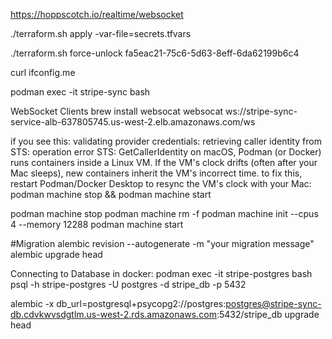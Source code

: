 https://hoppscotch.io/realtime/websocket

./terraform.sh apply -var-file=secrets.tfvars

./terraform.sh force-unlock fa5eac21-75c6-5d63-8eff-6da62199b6c4

 curl ifconfig.me
 

 podman exec -it stripe-sync bash

WebSocket Clients
brew install websocat
websocat ws://stripe-sync-service-alb-637805745.us-west-2.elb.amazonaws.com/ws
 

if  you see this:
validating provider credentials: retrieving caller identity from STS: operation error STS: GetCallerIdentity
on macOS, Podman (or Docker) runs containers inside a Linux VM. If the VM's clock drifts (often after your Mac sleeps), new containers inherit the VM's incorrect time.
to fix this, restart Podman/Docker Desktop to resync the VM's clock with your Mac:
podman machine stop && podman machine start



podman machine stop
podman machine rm -f
podman machine init --cpus 4 --memory 12288
podman machine start

#Migration
alembic revision --autogenerate -m "your migration message"
alembic upgrade head


Connecting to Database in docker:
podman exec -it stripe-postgres bash
psql -h stripe-postgres -U postgres -d stripe_db -p 5432


alembic -x db_url=postgresql+psycopg2://postgres:postgres@stripe-sync-db.cdvkwvsdgtlm.us-west-2.rds.amazonaws.com:5432/stripe_db upgrade head